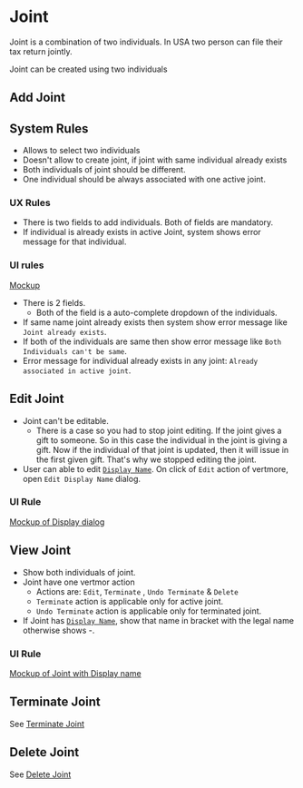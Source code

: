 # Joint

Joint is a combination of two individuals. In USA two person can file their tax return jointly.

Joint can be created using two individuals

## Add Joint

## System Rules

- Allows to select two individuals
- Doesn't allow to create joint, if joint with same individual already exists
- Both individuals of joint should be different.
- One individual should be always associated with one active joint. 

### UX Rules

- There is two fields to add individuals. Both of fields are mandatory.
- If individual is already exists in active Joint, system shows error message for that individual.

###  UI rules

[Mockup](https://drive.google.com/file/d/1PaZ4i-bnP7v7SrHz1CdVSObSlS4H5_oH/view?usp=sharing)

- There is 2 fields. 
  - Both of the field is a auto-complete dropdown of the individuals.
- If same name joint already exists then system show error message like `Joint already exists`.
- If both of the individuals are same then show error message like `Both Individuals can't be same`.
- Error message for individual already exists in any joint: `Already associated in active joint`.



## Edit Joint

- Joint can't be editable.
  - There is a case so you had to stop joint editing. If the joint gives a gift to someone. So in this case the individual in the joint is giving a gift. Now if the individual of that joint is updated, then it will issue in the first given gift. That's why we stopped editing the joint.
- User can able to edit [`Display Name`](./display-name.md). On click of `Edit` action of vertmore, open `Edit Display Name` dialog.

### UI Rule

[Mockup of Display dialog](https://drive.google.com/file/d/1LTqcdlcNHW0Ws0ZvaJRzTNPMvnzxyAna/view?usp=sharing)

## View Joint

- Show both individuals of joint.
- Joint have one vertmor action
  - Actions are: `Edit`, `Terminate` , `Undo Terminate` & `Delete`
  - `Terminate` action is applicable only for active joint.
  - `Undo Terminate` action is applicable only for terminated joint.
- If Joint has [`Display Name`](./display-name.md), show that name in bracket with the legal name otherwise shows -.

### UI Rule

[Mockup of Joint with Display name](https://drive.google.com/file/d/1VQTIDbiZX0oOvW1nNtkrQPU_xVfZ7ytO/view?usp=sharing)



## Terminate Joint

See [Terminate Joint](../legal-entities/deceased-terminated-legal-entity.md#joint)

## Delete Joint

See [Delete Joint ](../legal-entities/delete-legal-entity.md#joint)